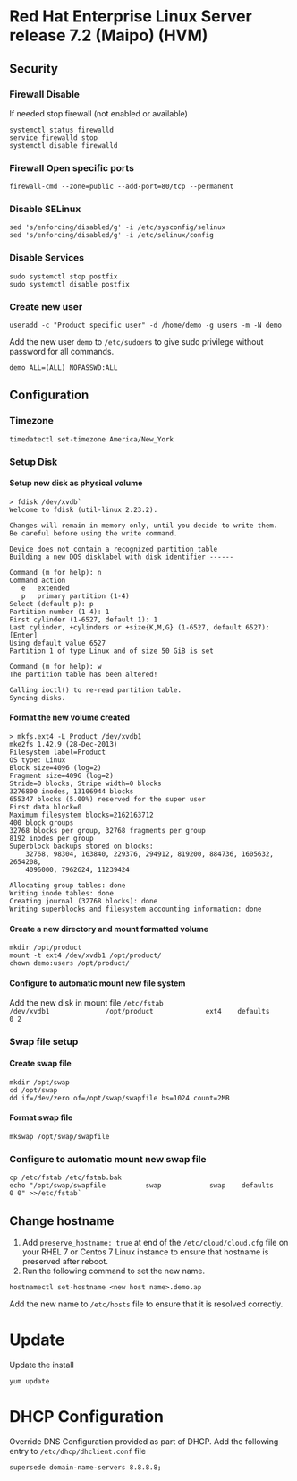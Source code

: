 
# Red Hat Enterprise Linux Server release 7.2 (Maipo) (HVM)

## Security

### Firewall Disable
If needed stop firewall (not enabled or available)
```
systemctl status firewalld
service firewalld stop
systemctl disable firewalld
```

### Firewall Open specific ports
```
firewall-cmd --zone=public --add-port=80/tcp --permanent
```
### Disable SELinux
```
sed 's/enforcing/disabled/g' -i /etc/sysconfig/selinux
sed 's/enforcing/disabled/g' -i /etc/selinux/config
```
### Disable Services
```
sudo systemctl stop postfix
sudo systemctl disable postfix
```

### Create new user

```
useradd -c "Product specific user" -d /home/demo -g users -m -N demo
```
Add the new user `demo` to `/etc/sudoers` to give sudo privilege without password for all commands.
```
demo ALL=(ALL) NOPASSWD:ALL
```

## Configuration

### Timezone
```
timedatectl set-timezone America/New_York
```
### Setup Disk

#### Setup new disk as physical volume

```
> fdisk /dev/xvdb`
Welcome to fdisk (util-linux 2.23.2).

Changes will remain in memory only, until you decide to write them.
Be careful before using the write command.

Device does not contain a recognized partition table
Building a new DOS disklabel with disk identifier ------

Command (m for help): n
Command action
   e   extended
   p   primary partition (1-4)
Select (default p): p
Partition number (1-4): 1
First cylinder (1-6527, default 1): 1
Last cylinder, +cylinders or +size{K,M,G} (1-6527, default 6527): [Enter]
Using default value 6527
Partition 1 of type Linux and of size 50 GiB is set

Command (m for help): w
The partition table has been altered!

Calling ioctl() to re-read partition table.
Syncing disks.
```

#### Format the new volume created

```
> mkfs.ext4 -L Product /dev/xvdb1
mke2fs 1.42.9 (28-Dec-2013)
Filesystem label=Product
OS type: Linux
Block size=4096 (log=2)
Fragment size=4096 (log=2)
Stride=0 blocks, Stripe width=0 blocks
3276800 inodes, 13106944 blocks
655347 blocks (5.00%) reserved for the super user
First data block=0
Maximum filesystem blocks=2162163712
400 block groups
32768 blocks per group, 32768 fragments per group
8192 inodes per group
Superblock backups stored on blocks: 
	32768, 98304, 163840, 229376, 294912, 819200, 884736, 1605632, 2654208, 
	4096000, 7962624, 11239424

Allocating group tables: done                            
Writing inode tables: done                            
Creating journal (32768 blocks): done
Writing superblocks and filesystem accounting information: done  
```
#### Create a new directory and mount formatted volume

```
mkdir /opt/product
mount -t ext4 /dev/xvdb1 /opt/product/
chown demo:users /opt/product/
```
#### Configure to automatic mount new file system

Add the new disk in mount file `/etc/fstab`<br/>
`/dev/xvdb1              /opt/product             ext4    defaults        0 2`

### Swap file setup

#### Create swap file

```
mkdir /opt/swap
cd /opt/swap
dd if=/dev/zero of=/opt/swap/swapfile bs=1024 count=2MB
```
#### Format swap file

```
mkswap /opt/swap/swapfile
```
### Configure to automatic mount new swap file
```
cp /etc/fstab /etc/fstab.bak
echo "/opt/swap/swapfile          swap            swap    defaults        0 0" >>/etc/fstab`
```
## Change hostname

1. Add `preserve_hostname: true` at end of the `/etc/cloud/cloud.cfg` file on your RHEL 7 or Centos 7 Linux instance to ensure that hostname is preserved after reboot.
2. Run the following command to set the new name.
```
hostnamectl set-hostname <new host name>.demo.ap
```

Add the new name to `/etc/hosts` file to ensure that it is resolved correctly.

# Update
Update the install
```
yum update
```

# DHCP Configuration
Override DNS Configuration provided as part of DHCP. Add the following entry to `/etc/dhcp/dhclient.conf` file
```
supersede domain-name-servers 8.8.8.8;
```
